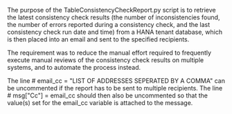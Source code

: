 The purpose of the TableConsistencyCheckReport.py script is to retrieve the latest consistency check results (the number of inconsistencies found, the number of errors reported during a consistency check, and the last consistency check run date and time) from a HANA tenant database, which is then placed into an email and sent to the specified recipients. 

The requirement was to reduce the manual effort required to frequently execute manual reviews of the consistency check results on multiple systems, and to automate the process instead. 

The line # email_cc = "LIST OF ADDRESSES SEPERATED BY A COMMA" can be uncommented if the report has to be sent to multiple recipients. The line # msg["Cc"] = email_cc should then also be uncommented so that the value(s) set for the email_cc variable is attached to the message.
